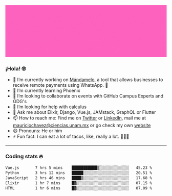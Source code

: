 ![Banner](banner.gif)

### ¡Hola! 🤓

- 🔭 I’m currently working on [Mándamelo](https://www.mandamelo.com.mx/), a tool that allows businesses to receive remote payments using WhatsApp. 🤖
- 🌱 I’m currently learning Phoenix
- 👯 I’m looking to collaborate on events with GitHub Campus Experts and GDG's
- 🤔 I’m looking for help with calculus
- 💬 Ask me about Elixir, Django, Vue.js, JAMstack, GraphQL or Flutter
- 📫 How to reach me: Find me on [Twitter](https://twitter.com/ultr4nerd) or [LinkedIn](https://www.linkedin.com/in/mauricio-chávez-olea-4b46b7147/), mail me at [mauriciochavez@ciencias.unam.mx](mailto:mauriciochavez@ciencias.unam.mx) or go check my own [website](mauriciochavez.surge.sh)
- 😄 Pronouns: He or him
- ⚡ Fun fact: I can eat a lot of tacos, like, really a lot. 🌮🌮🌮
<!-- 🎙️ I'm releasing weekly episodes on my podcast ["Un Podcast Junior"](https://anchor.fm/un-podcast-junior)-->

---

### Coding stats 🔥

<!--START_SECTION:waka-->
```text
Vue.js       7 hrs 5 mins    ███████████▒░░░░░░░░░░░░░   45.23 % 
Python       3 hrs 12 mins   █████░░░░░░░░░░░░░░░░░░░░   20.51 % 
JavaScript   2 hrs 46 mins   ████▒░░░░░░░░░░░░░░░░░░░░   17.68 % 
Elixir       1 hr 7 mins     █▓░░░░░░░░░░░░░░░░░░░░░░░   07.15 % 
HTML         1 hr 6 mins     █▓░░░░░░░░░░░░░░░░░░░░░░░   07.09 % 
```
<!--END_SECTION:waka-->
